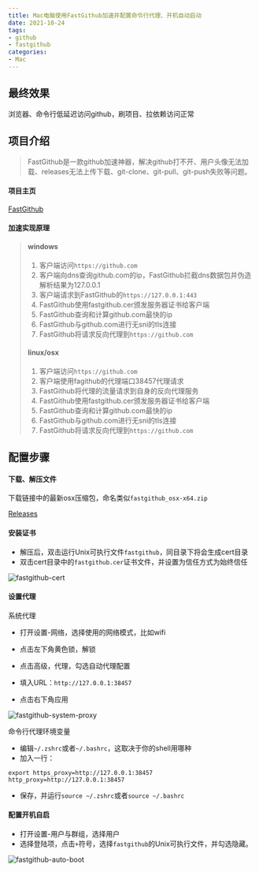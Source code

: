 ```yaml
---
title: Mac电脑使用FastGithub加速并配置命令行代理、开机自动启动
date: 2021-10-24
tags: 
- github
- fastgithub
categories: 
- Mac
---
```





## 最终效果

浏览器、命令行低延迟访问github，刷项目、拉依赖访问正常

<!-- more -->




## 项目介绍
> FastGithub是一款github加速神器，解决github打不开、用户头像无法加载、releases无法上传下载、git-clone、git-pull、git-push失败等问题。


#### 项目主页
[FastGithub](https://github.com/dotnetcore/FastGithub)



#### 加速实现原理

>####  windows
>
>1. 客户端访问`https://github.com`
>2. 客户端向dns查询github.com的ip，FastGithub拦截dns数据包并伪造解析结果为127.0.0.1
>3. 客户端请求到FastGithub的`https://127.0.0.1:443`
>4. FastGithub使用fastgithub.cer颁发服务器证书给客户端
>5. FastGithub查询和计算github.com最快的ip
>6. FastGithub与github.com进行无sni的tls连接
>7. FastGithub将请求反向代理到`https://github.com`
>
>#### linux/osx
>
>1. 客户端访问`https://github.com`
>2. 客户端使用fagithub的代理端口38457代理请求
>3. FastGithub将代理的流量请求到自身的反向代理服务
>4. FastGithub使用fastgithub.cer颁发服务器证书给客户端
>5. FastGithub查询和计算github.com最快的ip
>6. FastGithub与github.com进行无sni的tls连接
>7. FastGithub将请求反向代理到`https://github.com`





## 配置步骤

#### 下载、解压文件

下载链接中的最新osx压缩包，命名类似`fastgithub_osx-x64.zip`

[Releases](https://github.com/dotnetcore/fastgithub/releases)





#### 安装证书

- 解压后，双击运行Unix可执行文件`fastgithub`，同目录下将会生成cert目录
- 双击cert目录中的`fastgithub.cer`证书文件，并设置为信任方式为始终信任

![fastgithub-cert](/images/fastgithub-cert.png)



#### 设置代理

系统代理

- 打开设置-网络，选择使用的网络模式，比如wifi
- 点击左下角黄色锁，解锁
- 点击高级，代理，勾选自动代理配置
- 填入URL：`http://127.0.0.1:38457`

- 点击右下角应用

![fastgithub-system-proxy](/images/fastgithub-system-proxy.png)



命令行代理环境变量

- 编辑`~/.zshrc`或者`~/.bashrc`，这取决于你的shell用哪种
- 加入一行：

```
export https_proxy=http://127.0.0.1:38457 http_proxy=http://127.0.0.1:38457
```

- 保存，并运行`source ~/.zshrc`或者`source ~/.bashrc`



#### 配置开机自启

- 打开设置-用户与群组，选择用户
- 选择登陆项，点击`+`符号，选择`fastgithub`的Unix可执行文件，并勾选隐藏。

![fastgithub-auto-boot](/images/fastgithub-auto-boot.png)


